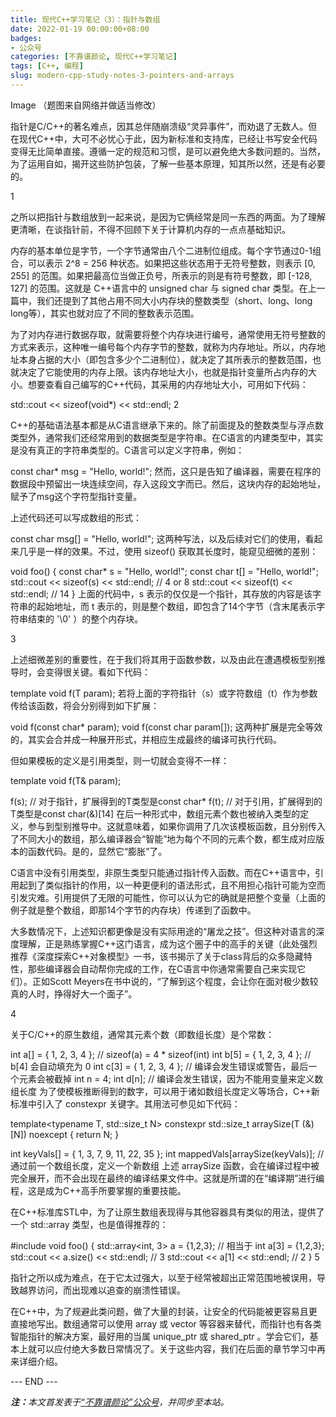 ```yaml
---
title: 现代C++学习笔记（3）：指针与数组
date: 2022-01-19 00:00:00+08:00
badges:
- 公众号
categories: [不靠谱颜论, 现代C++学习笔记]
tags: [C++, 编程]
slug: modern-cpp-study-notes-3-pointers-and-arrays
---
```


Image
（题图来自网络并做适当修改）

指针是C/C++的著名难点，因其总伴随崩溃级“灵异事件”，而劝退了无数人。但在现代C++中，大可不必忧心于此，因为新标准和支持库，已经让书写安全代码变得无比简单直接。遵循一定的规范和习惯，是可以避免绝大多数问题的。当然，为了运用自如，揭开这些防护包装，了解一些基本原理，知其所以然，还是有必要的。

1

之所以把指针与数组放到一起来说，是因为它俩经常是同一东西的两面。为了理解更清晰，在谈指针前，不得不回顾下关于计算机内存的一点点基础知识。

内存的基本单位是字节，一个字节通常由八个二进制位组成。每个字节通过0-1组合，可以表示 2^8 = 256 种状态。如果把这些状态用于无符号整数，则表示 [0, 255] 的范围。如果把最高位当做正负号，所表示的则是有符号整数，即 [-128, 127] 的范围。这就是 C++语言中的 unsigned char 与 signed char 类型。在上一篇中，我们还提到了其他占用不同大小内存块的整数类型（short、long、long long等），其实也就对应了不同的整数表示范围。

为了对内存进行数据存取，就需要将整个内存块进行编号，通常使用无符号整数的方式来表示，这种唯一编号每个内存字节的整数，就称为内存地址。所以，内存地址本身占据的大小（即包含多少个二进制位），就决定了其所表示的整数范围，也就决定了它能使用的内存上限。该内存地址大小，也就是指针变量所占内存的大小。想要查看自己编写的C++代码，其采用的内存地址大小，可用如下代码：

std::cout << sizeof(void*) << std::endl;
2

C++的基础语法基本都是从C语言继承下来的。除了前面提及的整数类型与浮点数类型外，通常我们还经常用到的数据类型是字符串。在C语言的内建类型中，其实是没有真正的字符串类型的。C语言可以定义字符串，例如：

const char* msg = "Hello, world!";
然而，这只是告知了编译器，需要在程序的数据段中预留出一块连续空间，存入这段文字而已。然后，这块内存的起始地址，赋予了msg这个字符型指针变量。

上述代码还可以写成数组的形式：

const char msg[] = "Hello, world!";
这两种写法，以及后续对它们的使用，看起来几乎是一样的效果。不过，使用 sizeof() 获取其长度时，能窥见细微的差别：

void foo() {
  const char* s = "Hello, world!";
  const char t[] = "Hello, world!";
  std::cout << sizeof(s) << std::endl; // 4 or 8
  std::cout << sizeof(t) << std::endl; // 14
}
上面的代码中，s 表示的仅仅是一个指针，其存放的内容是该字符串的起始地址，而 t 表示的，则是整个数组，即包含了14个字节（含末尾表示字符串结束的 '\0' ）的整个内存块。

3

上述细微差别的重要性，在于我们将其用于函数参数，以及由此在遭遇模板型别推导时，会变得很关键。看如下代码：

template<typename T>
void f(T param);
若将上面的字符指针（s）或字符数组（t）作为参数传给该函数，将会分别得到如下扩展：

void f(const char* param);
void f(const char param[]);
这两种扩展是完全等效的，其实会合并成一种展开形式，并相应生成最终的编译可执行代码。

但如果模板的定义是引用类型，则一切就会变得不一样：

template<typename T>
void f(T& param);

f(s); // 对于指针，扩展得到的T类型是const char*
f(t); // 对于引用，扩展得到的T类型是const char(&)[14]
在后一种形式中，数组元素个数也被纳入类型的定义，参与到型别推导中。这就意味着，如果你调用了几次该模板函数，且分别传入了不同大小的数组，那么编译器会“智能”地为每个不同的元素个数，都生成对应版本的函数代码。是的，显然它“膨胀”了。

C语言中没有引用类型，非原生类型只能通过指针传入函数。而在C++语言中，引用起到了类似指针的作用，以一种更便利的语法形式，且不用担心指针可能为空而引发灾难。引用提供了无限的可能性，你可以认为它的确就是把整个变量（上面的例子就是整个数组，即那14个字节的内存块）传递到了函数中。

大多数情况下，上述知识都更像是没有实际用途的“屠龙之技”。但这种对语言的深度理解，正是熟练掌握C++这门语言，成为这个圈子中的高手的关键（此处强烈推荐《深度探索C++对象模型》一书，该书揭示了关于class背后的众多隐藏特性，那些编译器会自动帮你完成的工作，在C语言中你通常需要自己来实现它们）。正如Scott Meyers在书中说的，“了解到这个程度，会让你在面对极少数较真的人时，挣得好大一个面子”。

4

关于C/C++的原生数组，通常其元素个数（即数组长度）是个常数：

int a[] = { 1, 2, 3, 4 }; // sizeof(a) = 4 * sizeof(int)
int b[5] = { 1, 2, 3, 4 }; // b[4] 会自动填充为 0
int c[3] = { 1, 2, 3, 4 }; // 编译会发生错误或警告，最后一个元素会被截掉
int n = 4;
int d[n]; // 编译会发生错误，因为不能用变量来定义数组长度
为了使模板推断得到的数字，可以用于诸如数组长度定义等场合，C++新标准中引入了 constexpr 关键字。其用法可参见如下代码：

template<typename T, std::size_t N>
constexpr std::size_t arraySize(T (&)[N]) noexcept
{
  return N;
}

int keyVals[] = { 1, 3, 7, 9, 11, 22, 35 };
int mappedVals[arraySize(keyVals)]; // 通过前一个数组长度，定义一个新数组
上述 arraySize 函数，会在编译过程中被完全展开，而不会出现在最终的编译结果文件中。这就是所谓的在“编译期”进行编程，这是成为C++高手所要掌握的重要技能。

在C++标准库STL中，为了让原生数组表现得与其他容器具有类似的用法，提供了一个 std::array 类型，也是值得推荐的：

#include <array>
void foo()
{
  std::array<int, 3> a = {1,2,3}; // 相当于 int a[3] = {1,2,3};
  std::cout << a.size() << std::endl; // 3
  std::cout << a[1] << std::endl; // 2
}
5

指针之所以成为难点，在于它太过强大，以至于经常被超出正常范围地被误用，导致越界访问，而出现难以追查的崩溃性错误。

在C++中，为了规避此类问题，做了大量的封装，让安全的代码能被更容易且更直接地写出。数组通常可以使用 array 或 vector 等容器来替代，而指针也有各类智能指针的解决方案，最好用的当属 unique_ptr 或 shared_ptr 。学会它们，基本上就可以应付绝大多数日常情况了。关于这些内容，我们在后面的章节学习中再来详细介绍。

<div class="p-5 text-center">--- END ---</div>

<i><b>注：</b>本文首发表于[“不靠谱颜论”公众号](https://mp.weixin.qq.com/s/zieV1X1z2YpNUp0ydv3a_g)，并同步至本站。</i>

